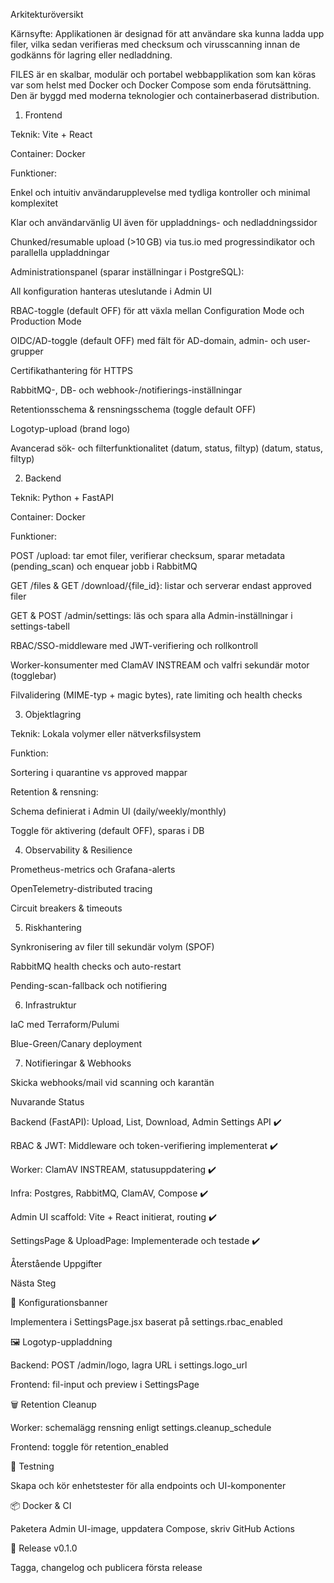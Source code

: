 

Arkitekturöversikt

Kärnsyfte:
Applikationen är designad för att användare ska kunna ladda upp filer, vilka sedan verifieras med checksum och virusscanning innan de godkänns för lagring eller nedladdning.

FILES är en skalbar, modulär och portabel webbapplikation som kan köras var som helst med Docker och Docker Compose som enda förutsättning. Den är byggd med moderna teknologier och containerbaserad distribution.

1. Frontend

Teknik: Vite + React

Container: Docker

Funktioner:

Enkel och intuitiv användarupplevelse med tydliga kontroller och minimal komplexitet

Klar och användarvänlig UI även för uppladdnings- och nedladdningssidor

Chunked/resumable upload (>10 GB) via tus.io med progressindikator och parallella uppladdningar

Administrationspanel (sparar inställningar i PostgreSQL):

All konfiguration hanteras uteslutande i Admin UI

RBAC-toggle (default OFF) för att växla mellan Configuration Mode och Production Mode

OIDC/AD-toggle (default OFF) med fält för AD-domain, admin- och user-grupper

Certifikathantering för HTTPS

RabbitMQ-, DB- och webhook-/notifierings-inställningar

Retentionsschema & rensningsschema (toggle default OFF)

Logotyp-upload (brand logo)

Avancerad sök- och filterfunktionalitet (datum, status, filtyp) (datum, status, filtyp)

2. Backend

Teknik: Python + FastAPI

Container: Docker

Funktioner:

POST /upload: tar emot filer, verifierar checksum, sparar metadata (pending_scan) och enquear jobb i RabbitMQ

GET /files & GET /download/{file_id}: listar och serverar endast approved filer

GET & POST /admin/settings: läs och spara alla Admin-inställningar i settings-tabell

RBAC/SSO-middleware med JWT-verifiering och rollkontroll

Worker-konsumenter med ClamAV INSTREAM och valfri sekundär motor (togglebar)

Filvalidering (MIME-typ + magic bytes), rate limiting och health checks

3. Objektlagring

Teknik: Lokala volymer eller nätverksfilsystem

Funktion:

Sortering i quarantine vs approved mappar

Retention & rensning:

Schema definierat i Admin UI (daily/weekly/monthly)

Toggle för aktivering (default OFF), sparas i DB

4. Observability & Resilience

Prometheus-metrics och Grafana-alerts

OpenTelemetry-distributed tracing

Circuit breakers & timeouts

5. Riskhantering

Synkronisering av filer till sekundär volym (SPOF)

RabbitMQ health checks och auto-restart

Pending-scan-fallback och notifiering

6. Infrastruktur

IaC med Terraform/Pulumi

Blue-Green/Canary deployment

7. Notifieringar & Webhooks

Skicka webhooks/mail vid scanning och karantän

Nuvarande Status

Backend (FastAPI): Upload, List, Download, Admin Settings API ✔️

RBAC & JWT: Middleware och token-verifiering implementerat ✔️

Worker: ClamAV INSTREAM, statusuppdatering ✔️

Infra: Postgres, RabbitMQ, ClamAV, Compose ✔️

Admin UI scaffold: Vite + React initierat, routing ✔️

SettingsPage & UploadPage: Implementerade och testade ✔️

Återstående Uppgifter



Nästa Steg

🔔 Konfigurationsbanner

Implementera i SettingsPage.jsx baserat på settings.rbac_enabled

🖼️ Logotyp-uppladdning

Backend: POST /admin/logo, lagra URL i settings.logo_url

Frontend: fil-input och preview i SettingsPage

🗑️ Retention Cleanup

Worker: schemalägg rensning enligt settings.cleanup_schedule

Frontend: toggle för retention_enabled

🧪 Testning

Skapa och kör enhetstester för alla endpoints och UI-komponenter

📦 Docker & CI

Paketera Admin UI-image, uppdatera Compose, skriv GitHub Actions

🚀 Release v0.1.0

Tagga, changelog och publicera första release
